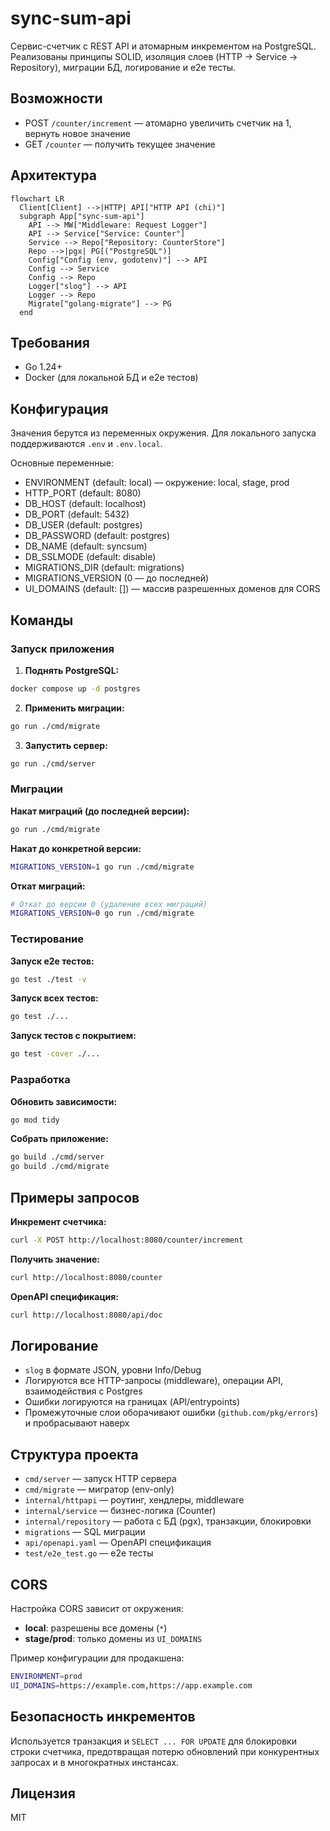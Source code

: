 # sync-sum-api

Сервис-счетчик с REST API и атомарным инкрементом на PostgreSQL. Реализованы принципы SOLID, изоляция слоев (HTTP → Service → Repository), миграции БД, логирование и e2e тесты.

## Возможности
- POST `/counter/increment` — атомарно увеличить счетчик на 1, вернуть новое значение
- GET `/counter` — получить текущее значение

## Архитектура

```mermaid
flowchart LR
  Client[Client] -->|HTTP| API["HTTP API (chi)"]
  subgraph App["sync-sum-api"]
    API --> MW["Middleware: Request Logger"]
    API --> Service["Service: Counter"]
    Service --> Repo["Repository: CounterStore"]
    Repo -->|pgx| PG[("PostgreSQL")]
    Config["Config (env, godotenv)"] --> API
    Config --> Service
    Config --> Repo
    Logger["slog"] --> API
    Logger --> Repo
    Migrate["golang-migrate"] --> PG
  end
```

## Требования
- Go 1.24+
- Docker (для локальной БД и e2e тестов)

## Конфигурация
Значения берутся из переменных окружения. Для локального запуска поддерживаются `.env` и `.env.local`.

Основные переменные:
- ENVIRONMENT (default: local) — окружение: local, stage, prod
- HTTP_PORT (default: 8080)
- DB_HOST (default: localhost)
- DB_PORT (default: 5432)
- DB_USER (default: postgres)
- DB_PASSWORD (default: postgres)
- DB_NAME (default: syncsum)
- DB_SSLMODE (default: disable)
- MIGRATIONS_DIR (default: migrations)
- MIGRATIONS_VERSION (0 — до последней)
- UI_DOMAINS (default: []) — массив разрешенных доменов для CORS

## Команды

### Запуск приложения

1. **Поднять PostgreSQL:**
```bash
docker compose up -d postgres
```

2. **Применить миграции:**
```bash
go run ./cmd/migrate
```

3. **Запустить сервер:**
```bash
go run ./cmd/server
```

### Миграции

**Накат миграций (до последней версии):**
```bash
go run ./cmd/migrate
```

**Накат до конкретной версии:**
```bash
MIGRATIONS_VERSION=1 go run ./cmd/migrate
```

**Откат миграций:**
```bash
# Откат до версии 0 (удаление всех миграций)
MIGRATIONS_VERSION=0 go run ./cmd/migrate
```

### Тестирование

**Запуск e2e тестов:**
```bash
go test ./test -v
```

**Запуск всех тестов:**
```bash
go test ./...
```

**Запуск тестов с покрытием:**
```bash
go test -cover ./...
```

### Разработка

**Обновить зависимости:**
```bash
go mod tidy
```

**Собрать приложение:**
```bash
go build ./cmd/server
go build ./cmd/migrate
```

## Примеры запросов

**Инкремент счетчика:**
```bash
curl -X POST http://localhost:8080/counter/increment
```

**Получить значение:**
```bash
curl http://localhost:8080/counter
```

**OpenAPI спецификация:**
```bash
curl http://localhost:8080/api/doc
```

## Логирование
- `slog` в формате JSON, уровни Info/Debug
- Логируются все HTTP-запросы (middleware), операции API, взаимодействия с Postgres
- Ошибки логируются на границах (API/entrypoints)
- Промежуточные слои оборачивают ошибки (`github.com/pkg/errors`) и пробрасывают наверх

## Структура проекта
- `cmd/server` — запуск HTTP сервера
- `cmd/migrate` — мигратор (env-only)
- `internal/httpapi` — роутинг, хендлеры, middleware
- `internal/service` — бизнес-логика (Counter)
- `internal/repository` — работа с БД (pgx), транзакции, блокировки
- `migrations` — SQL миграции
- `api/openapi.yaml` — OpenAPI спецификация
- `test/e2e_test.go` — e2e тесты

## CORS
Настройка CORS зависит от окружения:
- **local**: разрешены все домены (`*`)
- **stage/prod**: только домены из `UI_DOMAINS`

Пример конфигурации для продакшена:
```bash
ENVIRONMENT=prod
UI_DOMAINS=https://example.com,https://app.example.com
```

## Безопасность инкрементов
Используется транзакция и `SELECT ... FOR UPDATE` для блокировки строки счетчика, предотвращая потерю обновлений при конкурентных запросах и в многократных инстансах.

## Лицензия
MIT
